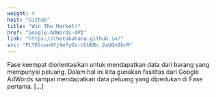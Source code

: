 ```yaml
---
weight: 4
host: "Github"
title: "Win The Market!"
href: "Google-AdWords-API"
link: "https://chetabahana.github.io/"
src: "PLYRlcwn4Yj9e7yOz-UCUOBr_2aUQn9brM"
---
```

Fase keempat diorientasikan untuk mendapatkan data dari barang yang mempunyai peluang. Dalam hal ini kita gunakan fasilitas dari Google AdWords sampai mendapatkan data peluang yang diperlukan di Fase pertama. [...]
